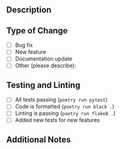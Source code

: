 ## Description
<!-- Brief description of the changes -->

## Type of Change
- [ ] Bug fix
- [ ] New feature
- [ ] Documentation update
- [ ] Other (please describe):

## Testing and Linting
<!-- Describe the tests you ran -->
- [ ] All tests passing (`poetry run pytest`)
- [ ] Code is formatted (`poetry run black .`)
- [ ] Linting is passing (`poetry run flake8 .`)
- [ ] Added new tests for new features

## Additional Notes
<!-- Any other information that would be helpful to reviewers --> 